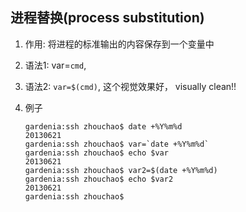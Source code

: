 ## 进程替换(process substitution)
1. 作用: 将进程的标准输出的内容保存到一个变量中
2. 语法1: var=`cmd`, 
3. 语法2: `var=$(cmd)`, 这个视觉效果好， visually clean!!
4. 例子

   ```
   gardenia:ssh zhouchao$ date +%Y%m%d
   20130621
   gardenia:ssh zhouchao$ var=`date +%Y%m%d`
   gardenia:ssh zhouchao$ echo $var
   20130621
   gardenia:ssh zhouchao$ var2=$(date +%Y%m%d)
   gardenia:ssh zhouchao$ echo $var2
   20130621
   gardenia:ssh zhouchao$ 
   ```
